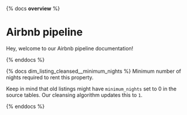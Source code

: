 {% docs __overview__ %}
# Airbnb pipeline

Hey, welcome to our Airbnb pipeline documentation!

{% enddocs %}

{% docs dim_listing_cleansed__minimum_nights %}
Minimum number of nights required to rent this property. 

Keep in mind that old listings might have `minimum_nights` set 
to 0 in the source tables. Our cleansing algorithm updates this to `1`.

{% enddocs %}